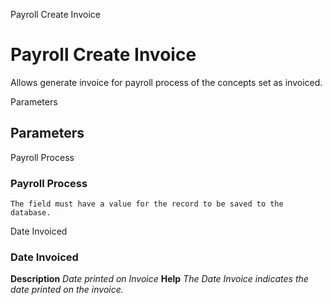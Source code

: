 
Payroll Create Invoice
# Payroll Create Invoice


Allows generate invoice for payroll process of the concepts set as invoiced.

Parameters
## Parameters


Payroll Process
### Payroll Process


```
The field must have a value for the record to be saved to the database.
```
Date Invoiced
### Date Invoiced

**Description**
 *Date printed on Invoice*
**Help**
 *The Date Invoice indicates the date printed on the invoice.*
